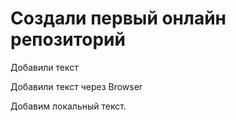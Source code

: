 ﻿# Создали первый онлайн репозиторий

Добавили текст

Добавили текст через Browser

Добавим локальный текст.